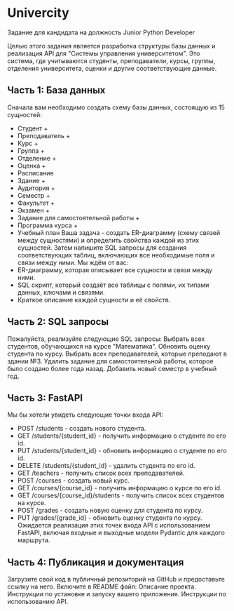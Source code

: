 # Univercity

Задание для кандидата на должность Junior Python Developer

Целью этого задания является разработка структуры базы данных и реализация API для "Системы управления университетом". Это система, где учитываются студенты, преподаватели, курсы, группы, отделения университета, оценки и другие соответствующие данные.

## Часть 1: База данных

Сначала вам необходимо создать схему базы данных, состоящую из 15 сущностей:
 - Студент +
 - Преподаватель +
 - Курс +
 - Группа +
 - Отделение +
 - Оценка +
 - Расписание 
 - Здание +
 - Аудитория +
 - Семестр +
 - Факультет +
 - Экзамен +
 - Задание для самостоятельной работы +
 - Программа курса +
 - Учебный план
Ваша задача - создать ER-диаграмму (схему связей между сущностями) и определить свойства каждой из этих сущностей. Затем напишите SQL запросы для создания соответствующих таблиц, включающих все необходимые поля и связи между ними.
Мы ждём от вас:
 - ER-диаграмму, которая описывает все сущности и связи между ними.
 - SQL скрипт, который создаёт все таблицы с полями, их типами данных, ключами и связями.
 - Краткое описание каждой сущности и её свойств.

## Часть 2: SQL запросы
Пожалуйста, реализуйте следующие SQL запросы:
Выбрать всех студентов, обучающихся на курсе "Математика".
Обновить оценку студента по курсу.
Выбрать всех преподавателей, которые преподают в здании №3.
Удалить задание для самостоятельной работы, которое было создано более года назад.
Добавить новый семестр в учебный год.

## Часть 3: FastAPI
Мы бы хотели увидеть следующие точки входа API:
 - POST /students - создать нового студента.
 - GET /students/{student_id} - получить информацию о студенте по его id.
 - PUT /students/{student_id} - обновить информацию о студенте по его id.
 - DELETE /students/{student_id} - удалить студента по его id.
 - GET /teachers - получить список всех преподавателей.
 - POST /courses - создать новый курс.
 - GET /courses/{course_id} - получить информацию о курсе по его id.
 - GET /courses/{course_id}/students - получить список всех студентов на курсе.
 - POST /grades - создать новую оценку для студента по курсу.
 - PUT /grades/{grade_id} - обновить оценку студента по курсу.
Ожидается реализация этих точек входа API с использованием FastAPI, включая входные и выходные модели Pydantic для каждого маршрута.

## Часть 4: Публикация и документация
Загрузите свой код в публичный репозиторий на GitHub и предоставьте ссылку на него. Включите в README файл:
Описание проекта.
Инструкции по установке и запуску вашего приложения.
Инструкции по использованию API.

